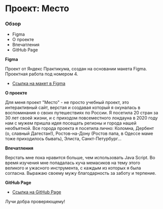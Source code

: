 # Проект: Место

### Обзор

* Figma
* О проекте
* Впечатления
* GitHub Page

**Figma**

Проект от Яндекс Практикума, создан на основании макета Figma. Проектная работа под номером 4.

* [Ссылка на макет в Figma](https://www.figma.com/file/2cn9N9jSkmxD84oJik7xL7/JavaScript.-Sprint-4?node-id=0%3A1)

**О проекте**

Для меня проект "Место" - не просто учебный проект, это интерактивный сайт, верстая и создавая который я окуналась в воспоминания о своих путешествиях по России. Я посетила 20 стран за 30 лет своей жизни, и с приходом повсеместного локдауна в 2020 году нам с мужем пришла идея посещать регионы и города нашей необъятной. Все города проекта я посетила лично: Коломна, Дербент (о, славный Дагестан!), Ростов-на-Дону (Ростов папа, в Одессе маме тоже приходилось бывать), Элиста, Санкт-Петурбург...

**Впечатления**

Верстать мне пока нравится больше, чем использовать Java Script. Во время изучения мне попадалась куча мемасиков на тему этого великого и ужасного инструмента, с каждым из которых я была согласна.
Выражаю своему мужу благодарность за заботу и терпение.

**GitHub Page**

* [Ссылка на GitHub Page](https://kovaleva-one.github.io/)

Лучи добра проверяющему!
